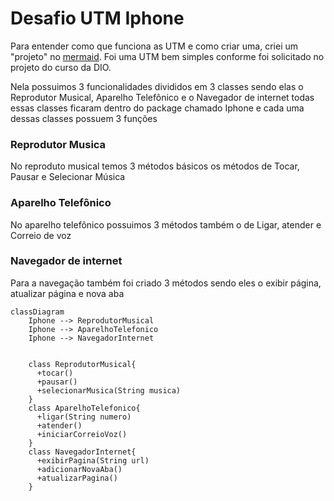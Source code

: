 
# Desafio UTM Iphone

Para entender como que funciona as UTM e como criar uma, criei um "projeto" no [mermaid](https://mermaid.live/). Foi uma UTM bem simples conforme foi solicitado no projeto do curso da DIO.

Nela possuimos 3 funcionalidades divididos em 3 classes sendo elas o Reprodutor Musical, Aparelho Telefônico e o Navegador de internet todas essas classes ficaram dentro do package chamado Iphone e cada uma dessas classes possuem 3 funções

### Reprodutor Musica

No reproduto musical temos 3 métodos básicos os métodos de Tocar, Pausar e Selecionar Música

### Aparelho Telefônico

No aparelho telefônico possuimos 3 métodos também o de Ligar, atender e Correio de voz

### Navegador de internet

Para a navegação também foi criado 3 métodos sendo eles o exibir página, atualizar página e nova aba

```mermaid
classDiagram
    Iphone --> ReprodutorMusical
    Iphone --> AparelhoTelefonico
    Iphone --> NavegadorInternet

    
    class ReprodutorMusical{
      +tocar()
      +pausar()
      +selecionarMusica(String musica)
    }
    class AparelhoTelefonico{
      +ligar(String numero)
      +atender()
      +iniciarCorreioVoz()
    }
    class NavegadorInternet{
      +exibirPagina(String url)
      +adicionarNovaAba()
      +atualizarPagina()
    }
```
